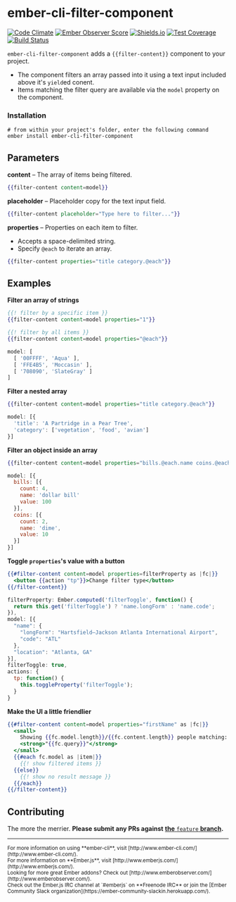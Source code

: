 # ember-cli-filter-component
[![Code Climate](https://codeclimate.com/github/zakmac/ember-cli-filter-component/badges/gpa.svg)](https://codeclimate.com/github/zakmac/ember-cli-filter-component)
[![Ember Observer Score](http://emberobserver.com/badges/ember-cli-filter-component.svg)](http://emberobserver.com/addons/ember-cli-filter-component)
[![Shields.io](https://img.shields.io/badge/tests-passing-brightgreen.svg)](http://shields.io)
[![Test Coverage](https://codeclimate.com/github/zakmac/ember-cli-filter-component/badges/coverage.svg)](https://codeclimate.com/github/zakmac/ember-cli-filter-component/coverage)
[![Build Status](https://travis-ci.org/zakmac/ember-cli-filter-component.svg?branch=feature)](https://travis-ci.org/zakmac/ember-cli-filter-component)

`ember-cli-filter-component` adds a `{{filter-content}}` component to your project. 
- The component filters an array passed into it using a text input included above it's `yield`ed conent.
- Items matching the filter query are available via the `model` property on the component.

### Installation

```shell
# from within your project's folder, enter the following command
ember install ember-cli-filter-component
```

## Parameters

**content** – The array of items being filtered.
```handlebars
{{filter-content content=model}}
```

**placeholder** – Placeholder copy for the text input field.
```handlebars
{{filter-content placeholder="Type here to filter..."}}
```

**properties** – Properties on each item to filter.
- Accepts a space-delimited string.
- Specify `@each` to iterate an array.
```handlebars
{{filter-content properties="title category.@each"}}
```

## Examples

**Filter an array of strings**
```handlebars
{{! filter by a specific item }}
{{filter-content content=model properties="1"}}
```
```handlebars
{{! filter by all items }}
{{filter-content content=model properties="@each"}}
```
```javascript
model: [
  [ '00FFFF', 'Aqua' ],
  [ 'FFE4B5', 'Moccasin' ],
  [ '708090', 'SlateGray' ]
]
```

**Filter a nested array**
```handlebars
{{filter-content content=model properties="title category.@each"}}
```
```javascript
model: [{
  'title': 'A Partridge in a Pear Tree',
  'category': ['vegetation', 'food', 'avian']
}]
```

**Filter an object inside an array**
```handlebars
{{filter-content content=model properties="bills.@each.name coins.@each.name"}}
```
```javascript
model: [{
  bills: [{
    count: 4,
    name: 'dollar bill'
    value: 100
  }],
  coins: [{
    count: 2,
    name: 'dime',
    value: 10
  }]
}]
```

**Toggle `properties`'s value with a button**
```handlebars
{{#filter-content content=model properties=filterProperty as |fc|}}
  <button {{action "tp"}}>Change filter type</button>
{{/filter-content}}
```
```javascript
filterProperty: Ember.computed('filterToggle', function() {
  return this.get('filterToggle') ? 'name.longForm' : 'name.code';
}),
model: [{
  "name": {
    "longForm": "Hartsfield–Jackson Atlanta International Airport",
    "code": "ATL"
  },
  "location": "Atlanta, GA"
}],
filterToggle: true,
actions: {
  tp: function() {
    this.toggleProperty('filterToggle');
  }
}
```

**Make the UI a little friendlier**
```handlebars
{{#filter-content content=model properties="firstName" as |fc|}}
  <small>
    Showing {{fc.model.length}}/{{fc.content.length}} people matching:
    <strong>"{{fc.query}}"</strong>
  </small>
  {{#each fc.model as |item|}}
    {{! show filtered items }}
  {{else}}
    {{! show no result message }}
  {{/each}}
{{/filter-content}}
```

## Contributing

The more the merrier. **Please submit any PRs against** [__the__ `feature` __branch__](https://github.com/zakmac/ember-cli-filter-component/tree/feature)**.**

--- 
<small>
For more information on using **ember-cli**, visit [http://www.ember-cli.com/](http://www.ember-cli.com/).<br>
For more information on **Ember.js**, visit [http://www.emberjs.com/](http://www.emberjs.com/).<br>
Looking for more great Ember addons? Check out [http://www.emberobserver.com/](http://www.emberobserver.com/).<br>
Check out the Ember.js IRC channel at `#emberjs` on **Freenode IRC** or join the [Ember Community Slack organization](https://ember-community-slackin.herokuapp.com/).
</small>